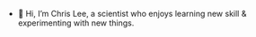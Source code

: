 - 👋 Hi, I’m Chris Lee, a scientist who enjoys learning new skill & experimenting with new things.  

<!---
clfee/clfee is a ✨ special ✨ repository because its `README.md` (this file) appears on your GitHub profile.
You can click the Preview link to take a look at your changes.
--->
